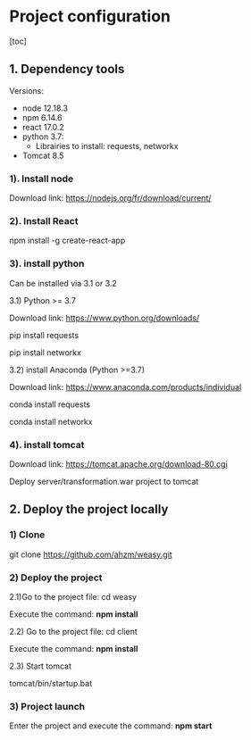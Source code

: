 # Project configuration

[toc]

## 1. Dependency tools

Versions:

- node 12.18.3
- npm 6.14.6
- react 17.0.2
- python 3.7: 
  - Librairies to install: requests, networkx
- Tomcat 8.5

### 1). Install node 

Download link: https://nodejs.org/fr/download/current/

### 2). Install React

 npm install -g create-react-app

### 3). install python 

Can be installed via 3.1 or 3.2

3.1) Python >= 3.7

Download link: https://www.python.org/downloads/

pip install requests

pip install networkx

3.2) install Anaconda (Python >=3.7)

Download link: https://www.anaconda.com/products/individual

conda install requests

conda install networkx

### 4). install tomcat

Download link: https://tomcat.apache.org/download-80.cgi

Deploy server/transformation.war project to tomcat



## 2. Deploy the project locally

### 1) Clone

git clone https://github.com/ahzm/weasy.git

### 2) Deploy the project

2.1)Go to the project file:  cd weasy 

Execute the command:  **npm install**

2.2) Go to the project file: cd client 

Execute the command: **npm install**

2.3) Start tomcat

tomcat/bin/startup.bat

### 3) Project launch

Enter the project and execute the command: **npm start**